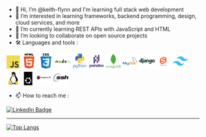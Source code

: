 - 👋 Hi, I’m @keith-flynn and I'm learning full stack web development
- 👀 I’m interested in learning frameworks, backend programming, design, cloud services, and more
- 🌱 I’m currently learning REST APIs with JavaScript and HTML
- 💞️ I’m looking to collaborate on open source projects
- 🛠️ Languages and tools : 
<div>
  <img src="https://github.com/devicons/devicon/blob/master/icons/javascript/javascript-original.svg" title="JavaScript" **alt="JavaScript" width="35" height="35"/>
  <img src="https://github.com/devicons/devicon/blob/master/icons/html5/html5-original-wordmark.svg" title="HTML5" **alt="HTML5" width="40" height="40"/>
  <img src="https://github.com/devicons/devicon/blob/master/icons/css3/css3-original-wordmark.svg" title="CSS" **alt="CSS" width="40" height="40"/>
  <img src="https://github.com/devicons/devicon/blob/master/icons/nodejs/nodejs-original-wordmark.svg" title="Nodejs" **alt="Nodejs" width="40" height="40"/>
  <img src="https://github.com/devicons/devicon/blob/master/icons/python/python-original-wordmark.svg" title="Python" **alt="Python" width="40" height="40"/>
  <img src="https://github.com/devicons/devicon/blob/master/icons/pandas/pandas-original-wordmark.svg" title="Pandas" **alt="Pandas" width="40" height="40"/>
  <img src="https://github.com/devicons/devicon/blob/master/icons/mongodb/mongodb-plain-wordmark.svg" title="MongoDB" **alt="MongoDB" width="40" height="40"/>
  <img src="https://github.com/devicons/devicon/blob/master/icons/mysql/mysql-original-wordmark.svg" title="MySQL" **alt="MySQL" width="40" height="40"/>  
  <img src="https://github.com/devicons/devicon/blob/master/icons/django/django-plain-wordmark.svg" title="Django" **alt="Django" width="40" height="40"/>
  <img src="https://github.com/devicons/devicon/blob/master/icons/svelte/svelte-original-wordmark.svg" title="Svelte" **alt="Svelte" width="40" height="40"/>
  <img src="https://github.com/devicons/devicon/blob/master/icons/tailwindcss/tailwindcss-plain.svg" title="TailwindCSS" **alt="TailwindCSS" width="40" height="40"/>  
  <img src="https://github.com/devicons/devicon/blob/master/icons/linux/linux-original.svg" title="Linux" **alt="Linux" width="35" height="35"/>
  <img src="https://github.com/devicons/devicon/blob/master/icons/ubuntu/ubuntu-plain.svg" title="Ubuntu" **alt="Ubuntu" width="35" height="35"/>
  <img src="https://github.com/devicons/devicon/blob/master/icons/raspberrypi/raspberrypi-original-wordmark.svg" title="RaspberryPi" **alt="RaspberryPi" width="40" height="40"/>
  <img src="https://github.com/devicons/devicon/blob/master/icons/ssh/ssh-original-wordmark.svg" title="SSH" **alt="SSH" width="40" height="40"/>
</div>

- 📫 How to reach me : 
<div id="badges">
 <a href="https://www.linkedin.com/in/keith-a-flynn/">
    <img src="https://img.shields.io/badge/LinkedIn-blue?style=for-the-badge&logo=linkedin&logoColor=white" alt="LinkedIn Badge"/>
  </a>

  
---

[![Top Langs](https://github-readme-stats.vercel.app/api/top-langs/?username=keith-flynn&layout=compact&theme=vision-friendly-dark&hide=jupyter_notebook)](https://github.com/anuraghazra/github-readme-stats)

